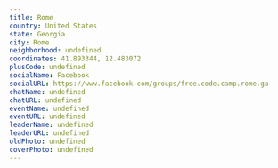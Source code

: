 ```yaml
---
title: Rome
country: United States
state: Georgia
city: Rome
neighborhood: undefined
coordinates: 41.893344, 12.483072
plusCode: undefined
socialName: Facebook
socialURL: https://www.facebook.com/groups/free.code.camp.rome.ga
chatName: undefined
chatURL: undefined
eventName: undefined
eventURL: undefined
leaderName: undefined
leaderURL: undefined
oldPhoto: undefined
coverPhoto: undefined
---
```

